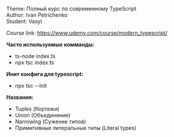 Theme: Полный курс по современному TypeScript <br>
Author: Ivan Petrichenko <br>
Student: Vasyl

Course link: https://www.udemy.com/course/modern_typescript/

<b>Часто используемые комманды:</b><br>
<ul>
    <li>ts-node index.ts</li>
    <li>npx tsc index.ts</li>
</ul>

<b>Инит конфига для typescript:</b>
<ul>
    <li>npx tsc --init</li>
</ul>

<b>Названия:</b>
<ul>
    <li>Tuples (Кортежи)</li>
    <li>Union (Объединение)</li>
    <li>Narrowing (Сужение типов)</li>
    <li>Примитивные литеральные типы (Literal types)</li>
</ul>

